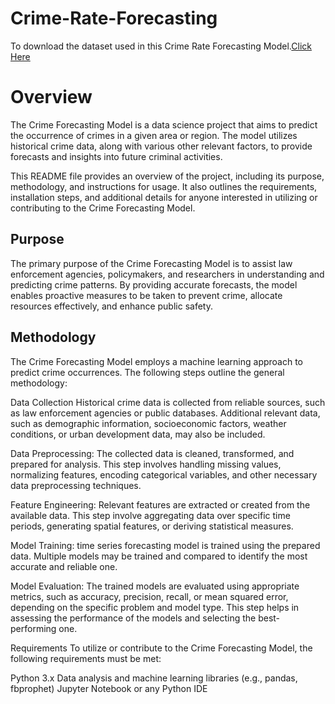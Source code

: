 # Crime-Rate-Forecasting

To download the dataset used in this Crime Rate Forecasting Model.[Click Here](https://drive.google.com/drive/folders/1jzWJC_3wpYP3w-WVXgSlLUAIC8sPdY2y?usp=share_link)
# Overview
The Crime Forecasting Model is a data science project that aims to predict the occurrence of crimes in a given area or region. The model utilizes historical crime data, along with various other relevant factors, to provide forecasts and insights into future criminal activities.

This README file provides an overview of the project, including its purpose, methodology, and instructions for usage. It also outlines the requirements, installation steps, and additional details for anyone interested in utilizing or contributing to the Crime Forecasting Model.

## Purpose
The primary purpose of the Crime Forecasting Model is to assist law enforcement agencies, policymakers, and researchers in understanding and predicting crime patterns. By providing accurate forecasts, the model enables proactive measures to be taken to prevent crime, allocate resources effectively, and enhance public safety.

## Methodology
The Crime Forecasting Model employs a machine learning approach to predict crime occurrences. The following steps outline the general methodology:

Data Collection Historical crime data is collected from reliable sources, such as law enforcement agencies or public databases. Additional relevant data, such as demographic information, socioeconomic factors, weather conditions, or urban development data, may also be included.

Data Preprocessing: The collected data is cleaned, transformed, and prepared for analysis. This step involves handling missing values, normalizing features, encoding categorical variables, and other necessary data preprocessing techniques.

Feature Engineering: Relevant features are extracted or created from the available data. This step involve aggregating data over specific time periods, generating spatial features, or deriving statistical measures.

Model Training: time series forecasting model is trained using the prepared data. Multiple models may be trained and compared to identify the most accurate and reliable one.

Model Evaluation: The trained models are evaluated using appropriate metrics, such as accuracy, precision, recall, or mean squared error, depending on the specific problem and model type. This step helps in assessing the performance of the models and selecting the best-performing one.

Requirements
To utilize or contribute to the Crime Forecasting Model, the following requirements must be met:

Python 3.x
Data analysis and machine learning libraries (e.g., pandas, fbprophet)
Jupyter Notebook or any Python IDE
